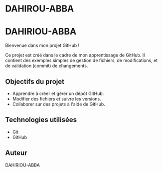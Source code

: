 # DAHIROU-ABBA
# DAHIRIOU-ABBA

Bienvenue dans mon projet GitHub ! 

Ce projet est créé dans le cadre de mon apprentissage de GitHub. Il contient des exemples simples de gestion de fichiers, de modifications, et de validation (commit) de changements. 

## Objectifs du projet
- Apprendre à créer et gérer un dépôt GitHub.
- Modifier des fichiers et suivre les versions.
- Collaborer sur des projets à l'aide de GitHub.

## Technologies utilisées
- Git
- GitHub

## Auteur
DAHIRIOU-ABBA
